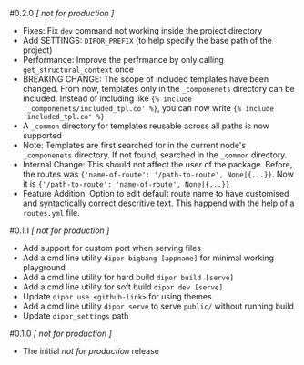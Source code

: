 #0.2.0
_[ not for production ]_
- Fixes: Fix `dev` command not working inside the project directory
- Add SETTINGS: `DIPOR_PREFIX` (to help specify the base path of the project)
- Performance: Improve the perfrmance by only calling `get_structural_context` once
- BREAKING CHANGE: The scope of included templates have been changed. From now, templates only in the `_componenets` directory can be included. Instead of including like `{% include '_componenets/included_tpl.co' %}`, you can now write `{% include 'included_tpl.co' %}`
- A `_common` directory for templates reusable across all paths is now supported
- Note: Templates are first searched for in the current node's `_componenets` directory. If not found, searched in the `_common` directory.
- Internal Change: This should not affect the user of the package. Before, the routes was `{'name-of-route': '/path-to-route', None|{...}}`. Now it is `{'/path-to-route': 'name-of-route', None|{...}}`
- Feature Addition: Option to edit default route name to have customised and syntactically correct descritive text. This happend with the help of a `routes.yml` file.

#0.1.1
_[ not for production ]_
- Add support for custom port when serving files
- Add a cmd line utility `dipor bigbang [appname]` for minimal working playground
- Add a cmd line utility for hard build `dipor build [serve]`
- Add a cmd line utility for soft build `dipor dev [serve]`
- Update `dipor use <github-link>` for using themes
- Add a cmd line utility `dipor serve` to serve `public/` without running build
- Update `dipor_settings` path

#0.1.0
_[ not for production ]_
- The initial _not for production_ release
